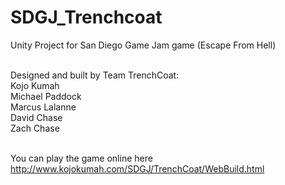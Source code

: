 SDGJ_Trenchcoat
===============

Unity Project for San Diego Game Jam game (Escape From Hell)

<br />
Designed and built by Team TrenchCoat:
<br />
Kojo Kumah
<br />
Michael Paddock
<br />
Marcus Lalanne
<br />
David Chase
<br />
Zach Chase
<br />
<br />

You can play the game online here
<br />
http://www.kojokumah.com/SDGJ/TrenchCoat/WebBuild.html
